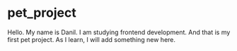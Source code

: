# pet_project
Hello. My name is Danil. I am studying frontend development. And that is my first pet project.
As I learn, I will add something new here.
